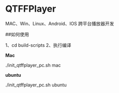 # QTFFPlayer
MAC、Win、Linux、Android、IOS 跨平台播放器开发

##如何使用

1、cd build-scripts
2、执行编译 

**Mac**

  ./init_qtffplayer_pc.sh mac

**ubuntu**

  ./init_qtffplayer_pc.sh ubuntu
